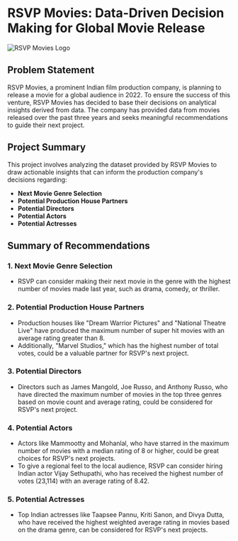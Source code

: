 # RSVP Movies: Data-Driven Decision Making for Global Movie Release

![RSVP Movies Logo](https://upload.wikimedia.org/wikipedia/en/thumb/3/3d/RSVP_Movies_logo.jpg/1200px-RSVP_Movies_logo.jpg)

## Problem Statement

RSVP Movies, a prominent Indian film production company, is planning to release a movie for a global audience in 2022. To ensure the success of this venture, RSVP Movies has decided to base their decisions on analytical insights derived from data. The company has provided data from movies released over the past three years and seeks meaningful recommendations to guide their next project.

## Project Summary

This project involves analyzing the dataset provided by RSVP Movies to draw actionable insights that can inform the production company's decisions regarding:

- **Next Movie Genre Selection**
- **Potential Production House Partners**
- **Potential Directors**
- **Potential Actors**
- **Potential Actresses**

## Summary of Recommendations

### 1. Next Movie Genre Selection
- RSVP can consider making their next movie in the genre with the highest number of movies made last year, such as drama, comedy, or thriller.

### 2. Potential Production House Partners
- Production houses like "Dream Warrior Pictures" and "National Theatre Live" have produced the maximum number of super hit movies with an average rating greater than 8.
- Additionally, "Marvel Studios," which has the highest number of total votes, could be a valuable partner for RSVP's next project.

### 3. Potential Directors
- Directors such as James Mangold, Joe Russo, and Anthony Russo, who have directed the maximum number of movies in the top three genres based on movie count and average rating, could be considered for RSVP's next project.

### 4. Potential Actors
- Actors like Mammootty and Mohanlal, who have starred in the maximum number of movies with a median rating of 8 or higher, could be great choices for RSVP's next projects.
- To give a regional feel to the local audience, RSVP can consider hiring Indian actor Vijay Sethupathi, who has received the highest number of votes (23,114) with an average rating of 8.42.

### 5. Potential Actresses
- Top Indian actresses like Taapsee Pannu, Kriti Sanon, and Divya Dutta, who have received the highest weighted average rating in movies based on the drama genre, can be considered for RSVP's next projects.


